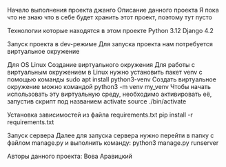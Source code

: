 Начало выполнения проекта джанго
Описание данного проекта
Я пока что не знаю что в себе будет хранить этот проект, поэтому тут пусто

Технологии которые находятся в этом проекте
Python 3.12
Django 4.2

Запуск проекта в dev-режиме
Для запуска проекта нам потребуется виртуальное окружение

Для OS Linux
Создание виртуального окружения
Для работы с виртуальным окружением в Linux нужно установить пакет venv с помощью команды 
sudo apt install python3-venv
Создать виртуальное окружение можно командой 
python3 -m venv my_venv
Чтобы начать использовать эту виртуальную среду, необходимо активировать её, запустив скрипт под названием activate
source ./bin/activate

Установка зависимостей из файла requirements.txt
pip install -r requirements.txt

Запуск сервера
Далее для запуска сервера нужно перейти в папку с файлом manage.py и выполнить команду: 
python3 manage.py runserver

Авторы данного проекта:
Вова Аравицкий
